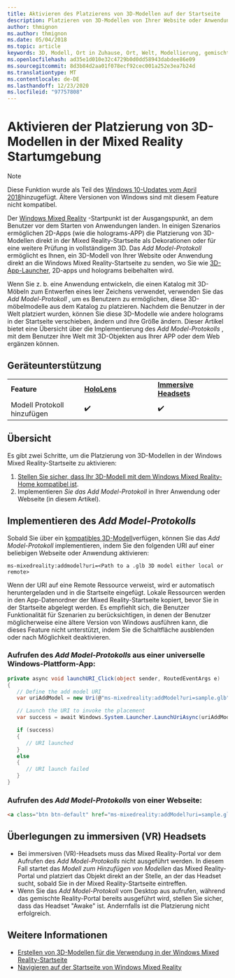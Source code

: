 ```yaml
---
title: Aktivieren des Platzierens von 3D-Modellen auf der Startseite
description: Platzieren von 3D-Modellen von Ihrer Website oder Anwendung in Windows Mixed Reality Home
author: thmignon
ms.author: thmignon
ms.date: 05/04/2018
ms.topic: article
keywords: 3D, Modell, Ort in Zuhause, Ort, Welt, Modellierung, gemischte Realität Home, Web, APP, Mixed Reality-Headset, Windows Mixed Reality-Headset, Virtual Reality-Headset
ms.openlocfilehash: ad35e1d010e32c4729b0d0dd58943dabdee86e09
ms.sourcegitcommit: 8d3b84d2aa01f078ecf92cec001a252e3ea7b24d
ms.translationtype: MT
ms.contentlocale: de-DE
ms.lasthandoff: 12/23/2020
ms.locfileid: "97757808"
---
```

# <a name="enable-placement-of-3d-models-in-the-mixed-reality-home"></a>Aktivieren der Platzierung von 3D-Modellen in der Mixed Reality Startumgebung

> [!NOTE]
> Diese Funktion wurde als Teil des [Windows 10-Updates vom April 2018](https://docs.microsoft.com/windows/mixed-reality/enthusiast-guide/release-notes-april-2018)hinzugefügt. Ältere Versionen von Windows sind mit diesem Feature nicht kompatibel.

Der [Windows Mixed Reality](../discover/navigating-the-windows-mixed-reality-home.md) -Startpunkt ist der Ausgangspunkt, an dem Benutzer vor dem Starten von Anwendungen landen. In einigen Szenarios ermöglichen 2D-Apps (wie die holograms-APP) die Platzierung von 3D-Modellen direkt in der Mixed Reality-Startseite als Dekorationen oder für eine weitere Prüfung in vollständigem 3D. Das *Add Model-Protokoll* ermöglicht es Ihnen, ein 3D-Modell von Ihrer Website oder Anwendung direkt an die Windows Mixed Reality-Startseite zu senden, wo Sie wie [3D-App-Launcher](3d-app-launcher-design-guidance.md), 2D-apps und holograms beibehalten wird. 

Wenn Sie z. b. eine Anwendung entwickeln, die einen Katalog mit 3D-Möbeln zum Entwerfen eines leer Zeichens verwendet, verwenden Sie das *Add Model-Protokoll* , um es Benutzern zu ermöglichen, diese 3D-möbelmodelle aus dem Katalog zu platzieren. Nachdem die Benutzer in der Welt platziert wurden, können Sie diese 3D-Modelle wie andere holograms in der Startseite verschieben, ändern und ihre Größe ändern. Dieser Artikel bietet eine Übersicht über die Implementierung des *Add Model-Protokolls* , mit dem Benutzer ihre Welt mit 3D-Objekten aus Ihrer APP oder dem Web ergänzen können.

## <a name="device-support"></a>Geräteunterstützung

<table>
    <colgroup>
    <col width="33%" />
    <col width="33%" />
    <col width="33%" />
    </colgroup>
    <tr>
        <td><strong>Feature</strong></td>
        <td><a href="../hololens-hardware-details.md"><strong>HoloLens</strong></a></td>
        <td><a href="../discover/immersive-headset-hardware-details.md"><strong>Immersive Headsets</strong></a></td>
    </tr>
     <tr>
        <td>Modell Protokoll hinzufügen</td>
        <td>✔️</td>
        <td>✔️</td>
    </tr>
</table>

## <a name="overview"></a>Übersicht

Es gibt zwei Schritte, um die Platzierung von 3D-Modellen in der Windows Mixed Reality-Startseite zu aktivieren:
1. [Stellen Sie sicher, dass Ihr 3D-Modell mit dem Windows Mixed Reality-Home kompatibel ist](creating-3d-models-for-use-in-the-windows-mixed-reality-home.md).
2. Implementieren *Sie das Add Model-Protokoll* in Ihrer Anwendung oder Webseite (in diesem Artikel).

## <a name="implementing-the-add-model-protocol"></a>Implementieren des *Add Model-Protokolls*

Sobald Sie über ein [kompatibles 3D-Modell](creating-3d-models-for-use-in-the-windows-mixed-reality-home.md)verfügen, können Sie das *Add Model-Protokoll* implementieren, indem Sie den folgenden URI auf einer beliebigen Webseite oder Anwendung aktivieren:

```
ms-mixedreality:addmodel?uri=<Path to a .glb 3D model either local or remote>
```

Wenn der URI auf eine Remote Ressource verweist, wird er automatisch heruntergeladen und in die Startseite eingefügt. Lokale Ressourcen werden in den App-Datenordner der Mixed Reality-Startseite kopiert, bevor Sie in der Startseite abgelegt werden. Es empfiehlt sich, die Benutzer Funktionalität für Szenarien zu berücksichtigen, in denen der Benutzer möglicherweise eine ältere Version von Windows ausführen kann, die dieses Feature nicht unterstützt, indem Sie die Schaltfläche ausblenden oder nach Möglichkeit deaktivieren. 

### <a name="invoking-the-add-model-protocol-from-a-universal-windows-platform-app"></a>Aufrufen des *Add Model-Protokolls* aus einer universelle Windows-Plattform-App:

```C#
private async void launchURI_Click(object sender, RoutedEventArgs e)
{
   // Define the add model URI
   var uriAddModel = new Uri(@"ms-mixedreality:addModel?uri=sample.glb");

   // Launch the URI to invoke the placement
   var success = await Windows.System.Launcher.LaunchUriAsync(uriAddModel);

   if (success)
   {
      // URI launched
   }
   else
   {
      // URI launch failed
   }
}
```

### <a name="invoking-the-add-model-protocol-from-a-webpage"></a>Aufrufen des *Add Model-Protokolls* von einer Webseite:

```html
<a class="btn btn-default" href="ms-mixedreality:addModel?uri=sample.glb"> Place 3D Model </a>
```

## <a name="considerations-for-immersive-vr-headsets"></a>Überlegungen zu immersiven (VR) Headsets

* Bei immersiven (VR)-Headsets muss das Mixed Reality-Portal vor dem Aufrufen des *Add Model-Protokolls* nicht ausgeführt werden. In diesem Fall startet das *Modell zum Hinzufügen von Modellen* das Mixed Reality-Portal und platziert das Objekt direkt an der Stelle, an der das Headset sucht, sobald Sie in der Mixed Reality-Startseite eintreffen. 
* Wenn Sie das *Add Model-Protokoll* vom Desktop aus aufrufen, während das gemischte Reality-Portal bereits ausgeführt wird, stellen Sie sicher, dass das Headset "Awake" ist. Andernfalls ist die Platzierung nicht erfolgreich. 

## <a name="see-also"></a>Weitere Informationen

* [Erstellen von 3D-Modellen für die Verwendung in der Windows Mixed Reality-Startseite](creating-3d-models-for-use-in-the-windows-mixed-reality-home.md)
* [Navigieren auf der Startseite von Windows Mixed Reality](../discover/navigating-the-windows-mixed-reality-home.md)
